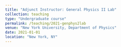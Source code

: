 ```yaml
---
title: "Adjunct Instructor: General Physics II Lab"
collection: teaching
type: "Undergraduate course"
permalink: /teaching/2021-genphys2lab
venue: "New York University, Department of Physics"
date: 2021-01-01
location: "New York, NY"
---
```

